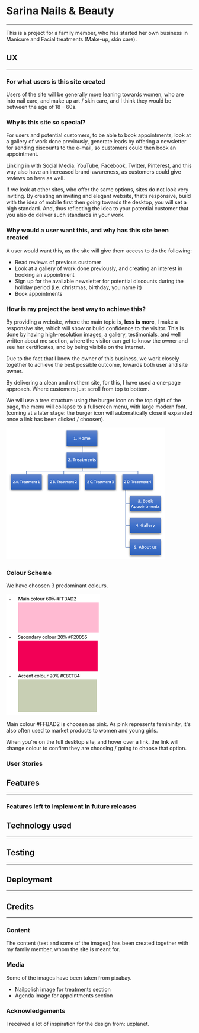 # Sarina Nails & Beauty #
- - - - 
This is a project for a family member, who has started her own business in Manicure and Facial treatments (Make-up, skin care).

## UX ##
- - - - 
### For what users is this site created ###
Users of the site will be generally more leaning towards women, who are into nail care, and make up art / skin care, and I think they would be between the age of 18 – 60s.

### Why is this site so special? ###
For users and potential customers, to be able to book appointments, look at a gallery of work done previously, generate leads by offering a newsletter for sending discounts to the e-mail, so customers could then book an appointment.

Linking in with Social Media: YouTube, Facebook, Twitter, Pinterest, and this way also have an increased brand-awareness, as customers could give reviews on here as well.

If we look at other sites, who offer the same options, sites do not look very inviting. By creating an inviting and elegant website, that’s responsive, build with the idea of mobile first then going towards the desktop, you will set a high standard. And, thus reflecting the idea to your potential customer that you also do deliver such standards in your work.

### Why would a user want this, and why has this site been created ###
A user would want this, as the site will give them access to do the following:
* Read reviews of previous customer
* Look at a gallery of work done previously, and creating an interest in booking an appointment
* Sign up for the available newsletter for potential discounts during the holiday period (i.e. christmas, birthday, you name it)
* Book appointments

### How is my project the best way to achieve this? ###
By providing a website, where the main topic is, __less is more__, I make a responsive site, which will show or build confidence to the visitor. This is done by having high-resolution images, a gallery, testimonials, and well written about me section, where the visitor can get to know the owner and see her certificates, and by being visibile on the internet.

Due to the fact that I know the owner of this business, we work closely together to achieve the best possible outcome, towards both user and site owner. 

By delivering a clean and mothern site, for this, I have used a one-page approach. Where customers just scroll from top to bottom.

We will use a tree structure using the burger icon on the top right of the page, the menu will collapse to a fullscreen menu, with large modern font. (coming at a later stage: the burger icon will automatically close if expanded once a link has been clicked / choosen).

![picture alt](assets/readme/menu-structure.png "The Menu Structure of the Site")

### Colour Scheme ###
We have choosen 3 predominant colours.

![picture alt](assets/readme/site-colours.png "The colours used in the site")

Main colour #FFBAD2 is choosen as pink. As pink represents femininity, it's also often used to market products to women and young girls.

When you're on the full desktop site, and hover over a link, the link will change colour to confirm they are choosing / going to choose that option.

### User Stories ###


## Features ##
- - - - 

### Features left to implement in future releases ###

## Technology used ##
- - - - 

## Testing ##
- - - - 

## Deployment ##
- - - - 

## Credits ##
- - - - 

### Content ###
The content (text and some of the images) has been created together with my family member, whom the site is meant for.

### Media ###
Some of the images have been taken from pixabay.
- Nailpolish image for treatments section
- Agenda image for appointments section


### Acknowledgements ###
I received a lot of inspiration for the design from: uxplanet.